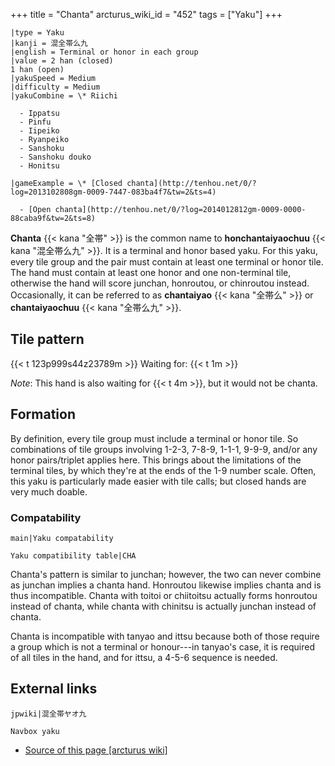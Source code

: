 +++
title = "Chanta"
arcturus_wiki_id = "452"
tags = ["Yaku"]
+++

```yaku
|type = Yaku
|kanji = 混全帯么九
|english = Terminal or honor in each group
|value = 2 han (closed)
1 han (open)
|yakuSpeed = Medium
|difficulty = Medium
|yakuCombine = \* Riichi

  - Ippatsu
  - Pinfu
  - Iipeiko
  - Ryanpeiko
  - Sanshoku
  - Sanshoku douko
  - Honitsu

|gameExample = \* [Closed chanta](http://tenhou.net/0/?log=2013102808gm-0009-7447-083ba4f7&tw=2&ts=4)

  - [Open chanta](http://tenhou.net/0/?log=2014012812gm-0009-0000-88caba9f&tw=2&ts=8)

```

**Chanta** {{< kana "全帯" >}} is the common name to **honchantaiyaochuu**
{{< kana "混全帯么九" >}}. It is a terminal and honor based yaku. For this yaku, every tile group
and the pair must contain at least one terminal or honor tile. The hand must contain at least one
honor and one non-terminal tile, otherwise the hand will score junchan, honroutou, or chinroutou
instead. Occasionally, it can be referred to as **chantaiyao** {{< kana "全帯么" >}} or
**chantaiyaochuu** {{< kana "全帯么九" >}}.

## Tile pattern

{{< t 123p999s44z23789m >}} Waiting for: {{< t 1m >}}

_Note_: This hand is also waiting for {{< t 4m >}}, but it would not be chanta.

## Formation

By definition, every tile group must include a terminal or honor tile. So combinations of tile
groups involving 1-2-3, 7-8-9, 1-1-1, 9-9-9, and/or any honor pairs/triplet applies here. This
brings about the limitations of the terminal tiles, by which they're at the ends of the 1-9 number
scale. Often, this yaku is particularly made easier with tile calls; but closed hands are very much
doable.

### Compatability

`main|Yaku compatability`

`Yaku compatibility table|CHA`

Chanta's pattern is similar to junchan; however, the two can never combine as junchan implies a
chanta hand. Honroutou likewise implies chanta and is thus incompatible. Chanta with toitoi or
chiitoitsu actually forms honroutou instead of chanta, while chanta with chinitsu is actually
junchan instead of chanta.

Chanta is incompatible with tanyao and ittsu because both of those require a group which is not a
terminal or honour---in tanyao's case, it is required of all tiles in the hand, and for ittsu, a
4-5-6 sequence is needed.

## External links

`jpwiki|混全帯ヤオ九`

`Navbox yaku`

- [Source of this page [arcturus wiki]](http://arcturus.su/wiki/Chanta)
